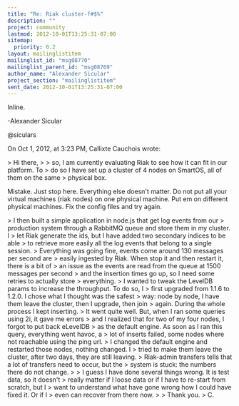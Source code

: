 ```yaml
---
title: "Re: Riak cluster-f#$%"
description: ""
project: community
lastmod: 2012-10-01T13:25:31-07:00
sitemap:
  priority: 0.2
layout: mailinglistitem
mailinglist_id: "msg08770"
mailinglist_parent_id: "msg08769"
author_name: "Alexander Sicular"
project_section: "mailinglistitem"
sent_date: 2012-10-01T13:25:31-07:00
---
```



Inline.

-Alexander Sicular

@siculars

On Oct 1, 2012, at 3:23 PM, Callixte Cauchois wrote:

&gt; Hi there,
&gt; 
&gt; so, I am currently evaluating Riak to see how it can fit in our platform. To 
&gt; do so I have set up a cluster of 4 nodes on SmartOS, all of them on the same 
&gt; physical box.

Mistake. Just stop here. Everything else doesn't matter. Do not put all your 
virtual machines (riak nodes) on one physical machine. Put em on different 
physical machines. Fix the config files and try again.

&gt; I then built a simple application in node.js that get log events from our 
&gt; production system through a RabbitMQ queue and store them in my cluster. I 
&gt; let Riak generate the ids, but I have added two secondary indices to be able 
&gt; to retrieve more easily all the log events that belong to a single session.
&gt; Everything was going fine, events come around 130 messages per second are 
&gt; easily ingested by Riak. When stop it and then restart it, there is a bit of 
&gt; an issue as the events are read from the queue at 1500 messages per second 
&gt; and the insertion times go up, so I need some retries to actually store 
&gt; everything.
&gt; I wanted to tweak the LevelDB params to increase the throughput. To do so, I 
&gt; first upgraded from 1.1.6 to 1.2.0. I chose what I thought was the safest 
&gt; way: node by node, I have them leave the cluster, then I upgrade, then join 
&gt; again. During the whole process I kept inserting.
&gt; It went quite well. But, when I ran some queries using 2i, it gave me errors 
&gt; and I realized that for two of my four nodes, I forgot to put back eLevelDB 
&gt; as the default engine. As soon as I ran this query, everything went havoc, a 
&gt; lot of inserts failed, some nodes where not reachable using the ping url.
&gt; I changed the default engine and restarted those nodes, nothing changed. I 
&gt; tried to make them leave the cluster, after two days, they are still leaving. 
&gt; Riak-admin transfers tells that a lot of transfers need to occur, but the 
&gt; system is stuck: the numbers there do not change.
&gt; 
&gt; I guess I have done several things wrong. It is test data, so it doesn't 
&gt; really matter if I loose data or if I have to re-start from scratch, but I 
&gt; want to understand what have gone wrong how I could have fixed it. Or if I 
&gt; even can recover from there now.
&gt; 
&gt; Thank you.
&gt; C.
